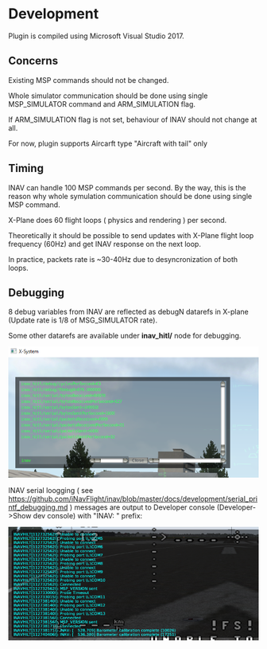 # Development

Plugin is compiled using Microsoft Visual Studio 2017.

## Concerns

Existing MSP commands should not be changed.

Whole simulator communication should be done using single MSP_SIMULATOR command and ARM_SIMULATION flag.

If ARM_SIMULATION flag is not set, behaviour of INAV should not change at all.

For now, plugin supports Aircarft type "Aircraft with tail" only

## Timing

INAV can handle 100 MSP commands per second. By the way, this is the reason why whole symulation communication should be done using single MSP command.

X-Plane does 60 flight loops ( physics and rendering ) per second. 

Theoretically it should be possible to send updates with X-Plane flight loop frequency (60Hz) and get INAV response on the next loop.

In practice, packets rate is ~30-40Hz due to desyncronization of both loops.

## Debugging

8 debug variables from INAV are reflected as debugN datarefs in X-plane (Update rate is 1/8 of MSG_SIMULATOR rate).

Some other datarefs are available under **inav_hitl/** node for debugging.

![](datarefs.png)


INAV serial loogging ( see https://github.com/iNavFlight/inav/blob/master/docs/development/serial_printf_debugging.md ) messages are output to Developer console (Developer->Show dev console) with "INAV: " prefix:

![](devconsole.png)



